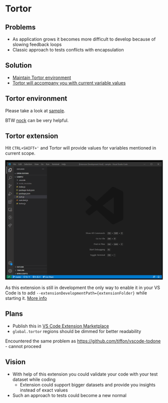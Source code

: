 # Tortor

## Problems

* As application grows it becomes more difficult to develop because of slowing feedback loops
* Classic approach to tests conflicts with encapsulation

## Solution

* [Maintain Tortor environment](#tortor-environment)
* [Tortor will accompany you with current variable values](#tortor-extension)

## Tortor environment

Please take a look at [sample](/sample).

BTW [nock](https://github.com/nock/nock) can be very helpful.

## Tortor extension

Hit `CTRL+SHIFT+'` and Tortor will provide values for variables mentioned in current scope.

![demo](/demo.gif)

As this extension is still in development the only way to enable it in your VS Code is to add `--extensionDevelopmentPath={extensionFolder}` while starting it. [More info](https://code.visualstudio.com/api/working-with-extensions/testing-extension)

## Plans

* Publish this in [VS Code Extension Marketplace](https://marketplace.visualstudio.com/vscode)
* `global.tortor` regions should be dimmed for better readability

Encountered the same problem as https://github.com/tiffon/vscode-todone - cannot proceed

## Vision

* With help of this extension you could validate your code with your test dataset while coding
  * Extension could support bigger datasets and provide you insights instead of exact values
* Such an approach to tests could become a new normal